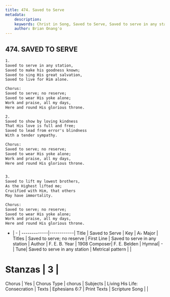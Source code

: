 ```yaml
---
title: 474. Saved to Serve
metadata:
    description: 
    keywords: Christ in Song, Saved to Serve, Saved to serve in any station, Saved to serve; no reserve
    author: Brian Onang'o
---
```



## 474. SAVED TO SERVE

```txt
1.
Saved to serve in any station,
Saved to make his goodness known;
Saved to sing His great salvation,
Saved to live for Him alone.

Chorus:
Saved to serve; no reserve;
Saved to wear His yoke alone;
Work and praise, all my days,
Here and round His glorious throne.

2.
Saved to show by loving kindness
That His love is full and free;
Saved to lead from error's blindness
With a tender sympathy. 

Chorus:
Saved to serve; no reserve;
Saved to wear His yoke alone;
Work and praise, all my days,
Here and round His glorious throne.


3.
Saved to lift my lowest brothers,
As the Highest lifted me;
Crucified with Him, that others
May have immortality. 

Chorus:
Saved to serve; no reserve;
Saved to wear His yoke alone;
Work and praise, all my days,
Here and round His glorious throne.

```

- |   -  |
-------------|------------|
Title | Saved to Serve |
Key | A♭ Major |
Titles | Saved to serve; no reserve |
First Line | Saved to serve in any station |
Author | F. E. B.
Year | 1908
Composer| F. E. Belden |
Hymnal|  - |
Tune| Saved to serve in any station |
Metrical pattern | |
# Stanzas | 3 |
Chorus | Yes |
Chorus Type | chorus |
Subjects | Living His Life: Consecration |
Texts | Ephesians 6:7 |
Print Texts | 
Scripture Song |  |
  
